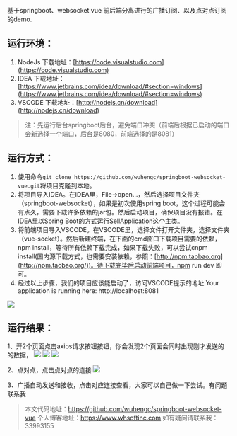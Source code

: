 基于springboot、websocket vue 前后端分离进行的广播订阅、以及点对点订阅的demo.

## 运行环境：
1. NodeJs   下载地址：[https://code.visualstudio.com](https://code.visualstudio.com)
2. IDEA     下载地址：[https://www.jetbrains.com/idea/download/#section=windows](https://www.jetbrains.com/idea/download/#section=windows)
3. VSCODE   下载地址：[http://nodejs.cn/download](http://nodejs.cn/download)

>注：先运行后台springboot后台，避免端口冲突（前端后根据已启动的端口会新选择一个端口，后台是8080，前端选择的是8081）


## 运行方式：
1. 使用命令`git clone https://github.com/wuhengc/springboot-websocket-vue.git`将项目克隆到本地。
2. 将项目导入IDEA。在IDEA里，File->open...，然后选择项目文件夹（springboot-websocket），如果是初次使用spring boot，这个过程可能会有点久，需要下载许多依赖的jar包。然后启动项目，确保项目没有报错。在IDEA里以Spring Boot的方式运行SellApplication这个主类。
3. 将前端项目导入VSCODE。在VSCODE里，选择文件打开文件夹，选择文件夹（vue-socket）。然后新建终端，在下面的cmd窗口下载项目需要的依赖，npm install，等待所有依赖下载完成，如果下载失败，可以尝试cnpm install(国内源下载方式，也需要安装依赖，参照：[http://npm.taobao.org](http://npm.taobao.org/))。待下载完毕后启动前端项目，npm run dev 即可。
4.  经过以上步骤，我们的项目应该能启动了，访问VSCODE提示的地址  Your application is running here: http://localhost:8081

![](https://github.com/wuhengc/springboot-websocket-vue/blob/master/springboot-websocket/img/1571389709(1).jpg)

## 运行结果：
1、开2个页面点击axios请求按钮按钮，你会发现2个页面会同时出现刚才发送的的数据，
![](http://oss.whsoftinc.com/1571390432%281%29%20-%20%E5%89%AF%E6%9C%AC.jpg)
![](http://oss.whsoftinc.com/1571390432%281%29.jpg)
![](http://oss.whsoftinc.com/1571390498%281%29.jpg)

2、点对点，点击点对点的连接
![](http://oss.whsoftinc.com/1571390755%281%29.jpg)

3、广播自动发送和接收，点击对应连接查看，大家可以自己做一下尝试。有问题联系我

> 本文代码地址：https://github.com/wuhengc/springboot-websocket-vue
> 个人博客地址：https://www.whsoftinc.com
> 如有疑问请联系我：33993155
